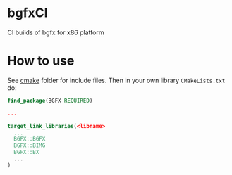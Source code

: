# bgfxCI
CI builds of bgfx for x86 platform

# How to use

See [cmake](cmake) folder for include files. Then in your own library `CMakeLists.txt` do:

```cmake
find_package(BGFX REQUIRED)

...

target_link_libraries(<libname>
  ...
  BGFX::BGFX
  BGFX::BIMG
  BGFX::BX
  ...
)
```
